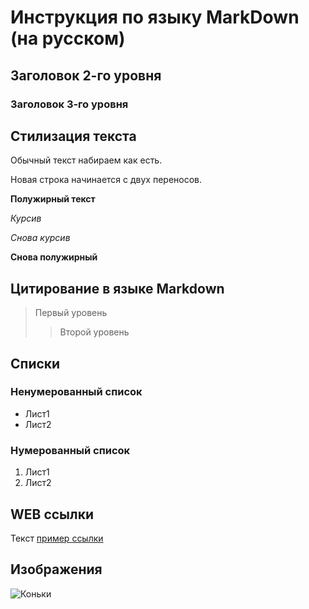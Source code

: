 # Инструкция по языку MarkDown (на русском)

## Заголовок 2-го уровня
### Заголовок 3-го уровня

## Стилизация текста

Обычный текст набираем как есть.

Новая строка начинается с двух переносов.

**Полужирный текст**

*Курсив*

_Снова курсив_

__Снова полужирный__

## Цитирование в языке Markdown
> Первый уровень
>> Второй уровень

## Списки
### Ненумерованный список
* Лист1
* Лист2

### Нумерованный список
1. Лист1
2. Лист2

## WEB ссылки
Текст [пример ссылки](http.example.com "Всплывающая подсказка")

## Изображения

![Коньки](skates.jpg)